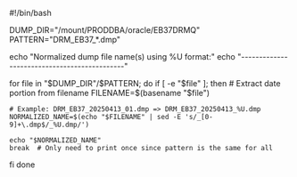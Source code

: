 #!/bin/bash

DUMP_DIR="/mount/PRODDBA/oracle/EB37DRMQ"
PATTERN="DRM_EB37_*.dmp"

echo "Normalized dump file name(s) using %U format:"
echo "---------------------------------------------"

for file in "$DUMP_DIR"/$PATTERN; do
  if [ -e "$file" ]; then
    # Extract date portion from filename
    FILENAME=$(basename "$file")
    
    # Example: DRM_EB37_20250413_01.dmp => DRM_EB37_20250413_%U.dmp
    NORMALIZED_NAME=$(echo "$FILENAME" | sed -E 's/_[0-9]+\.dmp$/_%U.dmp/')
    
    echo "$NORMALIZED_NAME"
    break  # Only need to print once since pattern is the same for all
  fi
done
